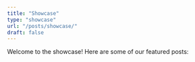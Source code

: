 ```yaml
---
title: "Showcase"
type: "showcase"
url: "/posts/showcase/"
draft: false
---
```


Welcome to the showcase! Here are some of our featured posts: